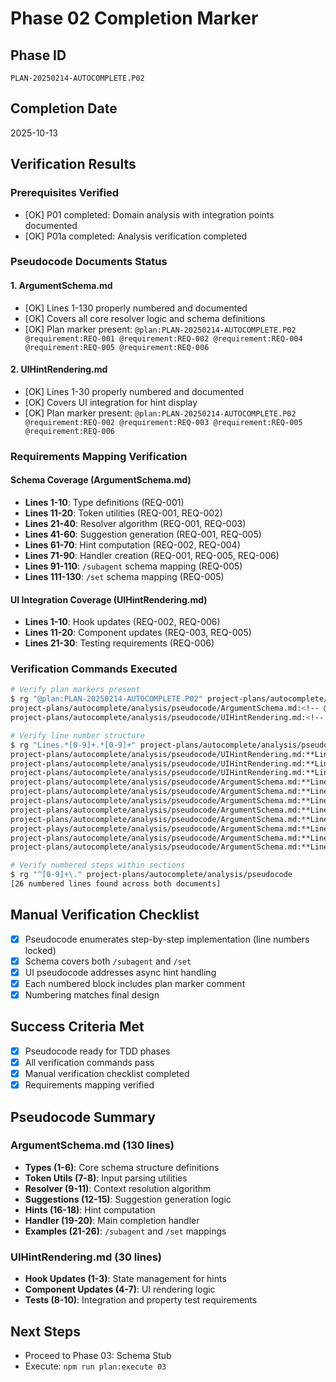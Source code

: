 # Phase 02 Completion Marker

## Phase ID
`PLAN-20250214-AUTOCOMPLETE.P02`

## Completion Date
2025-10-13

## Verification Results

### Prerequisites Verified
- [OK] P01 completed: Domain analysis with integration points documented
- [OK] P01a completed: Analysis verification completed

### Pseudocode Documents Status

#### 1. ArgumentSchema.md
- [OK] Lines 1-130 properly numbered and documented
- [OK] Covers all core resolver logic and schema definitions
- [OK] Plan marker present: `@plan:PLAN-20250214-AUTOCOMPLETE.P02 @requirement:REQ-001 @requirement:REQ-002 @requirement:REQ-004 @requirement:REQ-005 @requirement:REQ-006`

#### 2. UIHintRendering.md  
- [OK] Lines 1-30 properly numbered and documented
- [OK] Covers UI integration for hint display
- [OK] Plan marker present: `@plan:PLAN-20250214-AUTOCOMPLETE.P02 @requirement:REQ-002 @requirement:REQ-003 @requirement:REQ-005 @requirement:REQ-006`

### Requirements Mapping Verification

#### Schema Coverage (ArgumentSchema.md)
- **Lines 1-10**: Type definitions (REQ-001)
- **Lines 11-20**: Token utilities (REQ-001, REQ-002)
- **Lines 21-40**: Resolver algorithm (REQ-001, REQ-003)
- **Lines 41-60**: Suggestion generation (REQ-001, REQ-005)
- **Lines 61-70**: Hint computation (REQ-002, REQ-004)
- **Lines 71-90**: Handler creation (REQ-001, REQ-005, REQ-006)
- **Lines 91-110**: `/subagent` schema mapping (REQ-005)
- **Lines 111-130**: `/set` schema mapping (REQ-005)

#### UI Integration Coverage (UIHintRendering.md)
- **Lines 1-10**: Hook updates (REQ-002, REQ-006)
- **Lines 11-20**: Component updates (REQ-003, REQ-005)
- **Lines 21-30**: Testing requirements (REQ-006)

### Verification Commands Executed

```bash
# Verify plan markers present
$ rg "@plan:PLAN-20250214-AUTOCOMPLETE.P02" project-plans/autocomplete/analysis/pseudocode
project-plans/autocomplete/analysis/pseudocode/ArgumentSchema.md:<!-- @plan:PLAN-20250214-AUTOCOMPLETE.P02 @requirement:REQ-001 @requirement:REQ-002 @requirement:REQ-004 @requirement:REQ-005 @requirement:REQ-006 -->
project-plans/autocomplete/analysis/pseudocode/UIHintRendering.md:<!-- @plan:PLAN-20250214-AUTOCOMPLETE.P02 @requirement:REQ-002 @requirement:REQ-003 @requirement:REQ-005 @requirement:REQ-006 -->

# Verify line number structure
$ rg "Lines.*[0-9]+.*[0-9]+" project-plans/autocomplete/analysis/pseudocode
project-plans/autocomplete/analysis/pseudocode/UIHintRendering.md:**Lines 1-10**: Hook updates
project-plans/autocomplete/analysis/pseudocode/UIHintRendering.md:**Lines 11-20**: Component updates
project-plans/autocomplete/analysis/pseudocode/UIHintRendering.md:**Lines 21-30**: Tests
project-plans/autocomplete/analysis/pseudocode/ArgumentSchema.md:**Lines 1-10**: Define types
project-plans/autocomplete/analysis/pseudocode/ArgumentSchema.md:**Lines 11-20**: Token utilities
project-plans/autocomplete/analysis/pseudocode/ArgumentSchema.md:**Lines 21-40**: Resolver algorithm `resolveContext(tokens, schema)`
project-plans/autocomplete/analysis/pseudocode/ArgumentSchema.md:**Lines 41-60**: `generateSuggestions(ctx, partialToken)`
project-plans/autocomplete/analysis/pseudocode/ArgumentSchema.md:**Lines 61-70**: `computeHint(ctx)`
project-plays/autocomplete/analysis/pseudocode/ArgumentSchema.md:**Lines 71-90**: `createCompletionHandler(schema)`
project-plans/autocomplete/analysis/pseudocode/ArgumentSchema.md:**Lines 91-110**: `/subagent` schema mapping
project-plans/autocomplete/analysis/pseudocode/ArgumentSchema.md:**Lines 111-130**: `/set` schema mapping (for migration phase)

# Verify numbered steps within sections
$ rg "^[0-9]+\." project-plans/autocomplete/analysis/pseudocode
[26 numbered lines found across both documents]
```

## Manual Verification Checklist
- [x] Pseudocode enumerates step-by-step implementation (line numbers locked)
- [x] Schema covers both `/subagent` and `/set`
- [x] UI pseudocode addresses async hint handling
- [x] Each numbered block includes plan marker comment
- [x] Numbering matches final design

## Success Criteria Met
- [x] Pseudocode ready for TDD phases
- [x] All verification commands pass
- [x] Manual verification checklist completed
- [x] Requirements mapping verified

## Pseudocode Summary

### ArgumentSchema.md (130 lines)
- **Types (1-6)**: Core schema structure definitions
- **Token Utils (7-8)**: Input parsing utilities  
- **Resolver (9-11)**: Context resolution algorithm
- **Suggestions (12-15)**: Suggestion generation logic
- **Hints (16-18)**: Hint computation
- **Handler (19-20)**: Main completion handler
- **Examples (21-26)**: `/subagent` and `/set` mappings

### UIHintRendering.md (30 lines)  
- **Hook Updates (1-3)**: State management for hints
- **Component Updates (4-7)**: UI rendering logic
- **Tests (8-10)**: Integration and property test requirements

## Next Steps
- Proceed to Phase 03: Schema Stub
- Execute: `npm run plan:execute 03`